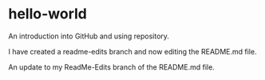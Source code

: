 # hello-world
An introduction into GitHub and using repository. 

I have created a readme-edits branch and now editing the README.md file.

An update to my ReadMe-Edits branch of the README.md file.
